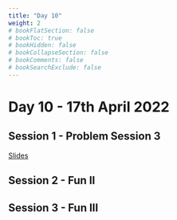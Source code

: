 ```yaml
---
title: "Day 10"
weight: 2
# bookFlatSection: false
# bookToc: true
# bookHidden: false
# bookCollapseSection: false
# bookComments: false
# bookSearchExclude: false
---
```


# Day 10 - 17th April 2022

## Session 1 - Problem Session 3

[Slides](/april/2022/jointps3.pdf)

## Session 2 - Fun II

## Session 3 - Fun III
